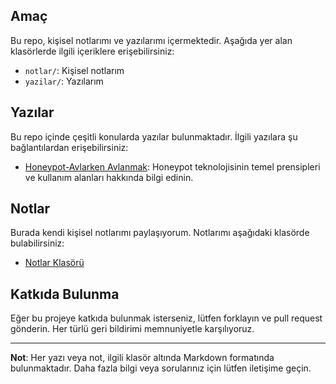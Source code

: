 
## Amaç

Bu repo, kişisel notlarımı ve yazılarımı içermektedir. Aşağıda yer alan klasörlerde ilgili içeriklere erişebilirsiniz:

- `notlar/`: Kişisel notlarım
- `yazilar/`: Yazılarım

## Yazılar

Bu repo içinde çeşitli konularda yazılar bulunmaktadır. İlgili yazılara şu bağlantılardan erişebilirsiniz:

- [Honeypot-Avlarken Avlanmak](Yazilar/Honeypot.md): Honeypot teknolojisinin temel prensipleri ve kullanım alanları hakkında bilgi edinin.

## Notlar

Burada kendi kişisel notlarımı paylaşıyorum. Notlarımı aşağıdaki klasörde bulabilirsiniz:

- [Notlar Klasörü](notlar/)

## Katkıda Bulunma

Eğer bu projeye katkıda bulunmak isterseniz, lütfen forklayın ve pull request gönderin. Her türlü geri bildirimi memnuniyetle karşılıyoruz.

---

**Not**: Her yazı veya not, ilgili klasör altında Markdown formatında bulunmaktadır. Daha fazla bilgi veya sorularınız için lütfen iletişime geçin.
